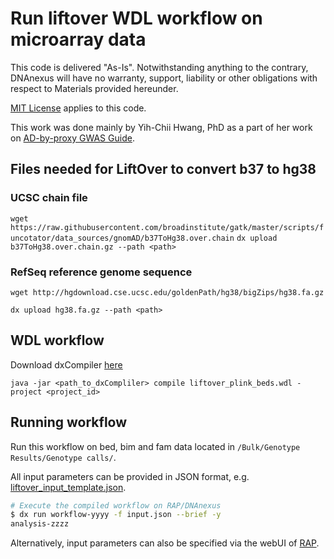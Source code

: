 # Run liftover WDL workflow on microarray data

This code is delivered "As-Is". Notwithstanding anything to the contrary, DNAnexus will have no warranty, support, liability or other obligations with respect to Materials provided hereunder.

[MIT License](https://github.com/dnanexus/UKB_RAP/blob/main/LICENSE) applies to this code.

This work was done mainly by Yih-Chii Hwang, PhD as a part of her work on [AD-by-proxy GWAS Guide](https://dnanexus.gitbook.io/uk-biobank-rap/science-corner/gwas-ex).

## Files needed for LiftOver to convert b37 to hg38
### UCSC chain file

`wget https://raw.githubusercontent.com/broadinstitute/gatk/master/scripts/funcotator/data_sources/gnomAD/b37ToHg38.over.chain`
`dx upload b37ToHg38.over.chain.gz --path <path>`

### RefSeq reference genome sequence

`wget http://hgdownload.cse.ucsc.edu/goldenPath/hg38/bigZips/hg38.fa.gz`

`dx upload hg38.fa.gz --path <path>`

## WDL workflow

Download dxCompiler [here](https://github.com/dnanexus/dxCompiler/releases)

`java -jar <path_to_dxCompliler> compile liftover_plink_beds.wdl -project <project_id>`

## Running workflow

Run this workflow on bed, bim and fam data located in `/Bulk/Genotype Results/Genotype calls/`.

All input parameters can be provided in JSON format, e.g. [liftover_input_template.json](liftover_input_template.json). 

```bash
# Execute the compiled workflow on RAP/DNAnexus
$ dx run workflow-yyyy -f input.json --brief -y
analysis-zzzz
```

Alternatively, input parameters can also be specified via the webUI of [RAP](https://ukbiobank.dnanexus.com).

